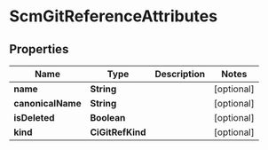 

# ScmGitReferenceAttributes


## Properties

| Name | Type | Description | Notes |
|------------ | ------------- | ------------- | -------------|
|**name** | **String** |  |  [optional] |
|**canonicalName** | **String** |  |  [optional] |
|**isDeleted** | **Boolean** |  |  [optional] |
|**kind** | **CiGitRefKind** |  |  [optional] |



